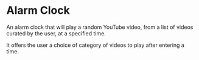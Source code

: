 # Alarm Clock
An alarm clock that will play a random YouTube video, from a list of videos curated by the user, at a specified time.

It offers the user a choice of category of videos to play after entering a time.
